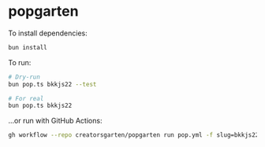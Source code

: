 # popgarten

To install dependencies:

```bash
bun install
```

To run:

```bash
# Dry-run
bun pop.ts bkkjs22 --test

# For real
bun pop.ts bkkjs22
```

...or run with GitHub Actions:

```sh
gh workflow --repo creatorsgarten/popgarten run pop.yml -f slug=bkkjs22
```
